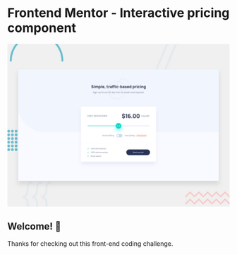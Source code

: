 # Frontend Mentor - Interactive pricing component

![Design preview for the Interactive pricing component coding challenge](./design/desktop-preview.jpg)

## Welcome! 👋

Thanks for checking out this front-end coding challenge.


